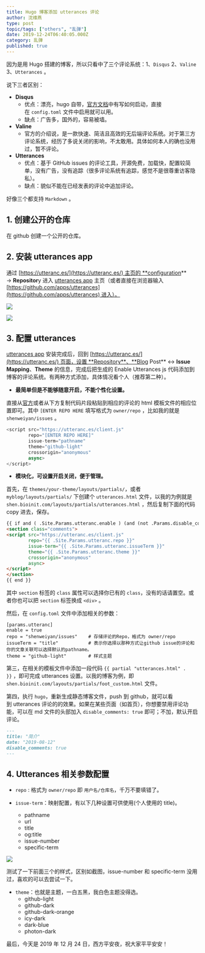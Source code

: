 ```yaml
---
title: Hugo 博客添加 utterances 评论
author: 沈维燕
type: post
topic/tags: ["others", "乱弹"]
date: 2019-12-24T06:40:05.000Z
category: 乱弹
published: true
---
```


因为是用 Hugo 搭建的博客，所以只看中了三个评论系统：1、`Disqus` 2、`Valine` 3、`Utterances` 。


说下三者区别：

- **Disqus**
  - 优点：漂亮，hugo 自带，[官方文档](https://gohugo.io/templates/internal/#configure-disqus)中有写如何启动，直接在 `config.toml` 文件中启用就可以用。
  - 缺点：广告多，国外的，容易被墙。
- **Valine**
  - 官方的介绍说，是一款快速、简洁且高效的无后端评论系统。对于第三方评论系统，经历了多说关闭的影响，不太敢用。具体如何本人的确也没用过，暂不评论。
- **Utterances**
  - 优点：基于 GitHub issues 的评论工具，开源免费，加载快，配置较简单，没有广告，没有追踪（很多评论系统有追踪，感觉不是很尊重访客隐私）。
  - 缺点：貌似不能在已经发表的评论中追加评论。


好像三个都支持 `Markdown` 。


## 1. 创建公开的仓库

在 github 创建一个公开的仓库。


## 2. 安装 utterances app

通过 [https://utteranc.es/](https://utteranc.es/) 主页的 **configuration** → **Repositor**y 进入 [utterances app](https://github.com/apps/utterances) 主页（或者直接在浏览器输入 [https://github.com/apps/utterances](https://github.com/apps/utterances) 进入）。

![](https://cdn.nlark.com/yuque/0/2019/png/126032/1577169948539-ffd75dca-566a-420b-985c-ce9991ecb567.png#align=left&display=inline&height=558&name=image.png&originHeight=558&originWidth=741&size=68599&status=done&style=none&width=741)

![](https://cdn.nlark.com/yuque/0/2019/png/126032/1577170392481-e34a6e41-7e69-455b-b3a4-2cb04a7b99b7.png#align=left&display=inline&height=582&name=image.png&originHeight=582&originWidth=741&size=102405&status=done&style=none&width=741)



## 3. 配置 utterances

[utterances app](https://github.com/apps/utterances) 安装完成后，回到 [https://utteranc.es/](https://utteranc.es/) 页面，设置 **Repository**、**Blog Post** ↔️ **Issue Mapping**、**Theme** 的信息，完成后把生成的 Enable Utterances js 代码添加到博客的评论系统。有两种方式添加，具体情况看个人（推荐第二种）。

- **最简单但是不能够随意开启，不能个性化设置。**

直接从[官方](https://utteranc.es/)或者从下方复制代码片段粘贴到相应的评论的 html 模板文件的相应位置即可。其中 `[ENTER REPO HERE` 填写格式为 `owner/repo` ，比如我的就是 `shenweiyan/issues` 。

```javascript
<script src="https://utteranc.es/client.js"
        repo="[ENTER REPO HERE]"
        issue-term="pathname"
        theme="github-light"
        crossorigin="anonymous"
        async>
</script>
```


- **模块化，可设置开启关闭，便于管理。**

首先，在 `themes/your-theme/layouts/partials/`，或者 `myblog/layouts/partials/` 下创建个 `utterances.html` 文件，以我的为例就是 `shen.bioinit.com/layouts/partials/utterances.html` ，然后复制下面的代码 copy 进去，保存。

```html
{{ if and ( .Site.Params.utteranc.enable ) (and (not .Params.disable_comments) (or (eq .Kind "404") (and (not .IsHome) .Content))) }}
<section class="comments">
<script src="https://utteranc.es/client.js"
        repo="{{ .Site.Params.utteranc.repo }}"
        issue-term="{{ .Site.Params.utteranc.issueTerm }}"
        theme="{{ .Site.Params.utteranc.theme }}"
        crossorigin="anonymous"
        async>
</script>
</section>
{{ end }}
```

其中 `section` 标签的 `class` 属性可以选择你已有的 `class`，没有的话请置空。或者你也可以把 `section` 标签换成 `<div>` 。

然后，在 `config.toml` 文件中添加相关的参数：
```
[params.utteranc]
enable = true
repo = "shenweiyan/issues"    # 存储评论的Repo，格式为 owner/repo
issueTerm = "title"           # 表示你选择以那种方式让github issue的评论和你的文章关联可以选择默认的pathname。
theme = "github-light"        # 样式主题
```

第三，在相关的模板文件中添加一段代码 `{{ partial "utterances.html" . }}` ，即可完成 utterances 设置。以我的博客为例，即 `shen.bioinit.com/layouts/partials/foot_custom.html` 文件。

第四，执行 `hugo`，重新生成静态博客文件，push 到 github，就可以看到 utterances 评论的的效果。如果在某些页面（如首页），你想要禁用评论功能，可以在 md 文件的头部加入 `disable_comments: true` 即可；不加，默认开启评论。

```markdown
---
title: "简介"
date: "2019-08-12"
disable_comments: true
---
```


## 4. Utterances 相关参数配置

- `repo` : 格式为 `owner/repo` 即 `用户名/仓库名`，千万不要填错了。


- `issue-term`：映射配置，有以下几种设置可供使用(个人使用的 title)。
  - pathname
  - url
  - title
  - og:title
  - issue-number
  - specific-term

![](https://cdn.nlark.com/yuque/0/2019/png/126032/1577176316385-aca8cf0d-9b73-4c03-b51e-07a5429f821d.png#align=left&display=inline&height=327&name=image.png&originHeight=327&originWidth=902&size=43212&status=done&style=none&width=902)

测试了一下前面三个的样式，区别如截图，issue-number 和 specific-term 没用过，喜欢的可以去尝试一下。

- `theme`：也就是主题，一白五黑，我白色主题没得选。
  - github-light
  - github-dark
  - github-dark-orange
  - icy-dark
  - dark-blue
  - photon-dark


最后，今天是 2019 年 12 月 24 日，西方平安夜，祝大家平平安安！
